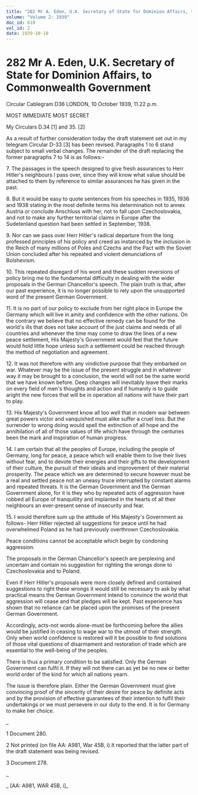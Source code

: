 ```yaml
---
title: "282 Mr A. Eden, U.K. Secretary of State for Dominion Affairs, to Commonwealth Government"
volume: "Volume 2: 1939"
doc_id: 619
vol_id: 2
date: 1939-10-10
---
```


# 282 Mr A. Eden, U.K. Secretary of State for Dominion Affairs, to Commonwealth Government

Circular Cablegram D36 LONDON, 10 October 1939, 11.22 p.m.

MOST IMMEDIATE MOST SECRET

My Circulars D.34 [1] and 35. [2]

As a result of further consideration today the draft statement set out in my telegram Circular D-33 [3] has been revised. Paragraphs 1 to 6 stand subject to small verbal changes. The remainder of the draft replacing the former paragraphs 7 to 14 is as follows:-

7\. The passages in the speech designed to give fresh assurances to Herr Hitler's neighbours I pass over, since they will know what value should be attached to them by reference to similar assurances he has given in the past.

8\. But it would be easy to quote sentences from his speeches in 1935, 1936 and 1938 stating in the most definite terms his determination not to annex Austria or conclude Anschluss with her, not to fall upon Czechoslovakia, and not to make any further territorial claims in Europe after the Sudetenland question had been settled in September, 1938.

9\. Nor can we pass over Herr Hitler's radical departure from the long professed principles of his policy and creed as instanced by the inclusion in the Reich of many millions of Poles and Czechs and the Pact with the Soviet Union concluded after his repeated and violent denunciations of Bolshevism.

10\. This repeated disregard of his word and these sudden reversions of policy bring me to the fundamental difficulty in dealing with the wider proposals in the German Chancellor's speech. The plain truth is that, after our past experience, it is no longer possible to rely upon the unsupported word of the present German Government.

11\. It is no part of our policy to exclude from her right place in Europe the Germany which will live in amity and confidence with the other nations. On the contrary we believe that no effective remedy can be found for the world's ills that does not take account of the just claims and needs of all countries and whenever the time may come to draw the lines of a new peace settlement, His Majesty's Government would feel that the future would hold little hope unless such a settlement could be reached through the method of negotiation and agreement.

12\. It was not therefore with any vindictive purpose that they embarked on war. Whatever may be the issue of the present struggle and in whatever way it may be brought to a conclusion, the world will not be the same world that we have known before. Deep changes will inevitably leave their marks on every field of men's thoughts and action and if humanity is to guide aright the new forces that will be in operation all nations will have their part to play.

13\. His Majesty's Government know all too well that in modem war between great powers victor and vanquished must alike suffer a cruel loss. But the surrender to wrong doing would spell the extinction of all hope and the annihilation of all of those values of life which have through the centuries been the mark and inspiration of human progress.

14\. I am certain that all the peoples of Europe, including the people of Germany, long for peace, a peace which will enable them to live their lives without fear, and to devote their energies and their gifts to the development of their culture, the pursuit of their ideals and improvement of their material prosperity. The peace which we are determined to secure however must be a real and settled peace not an uneasy truce interrupted by constant alarms and repeated threats. It is the German Government and the German Government alone, for it is they who by repeated acts of aggression have robbed all Europe of tranquillity and implanted in the hearts of all their neighbours an ever-present sense of insecurity and fear.

15\. I would therefore sum up the attitude of His Majesty's Government as follows- Herr Hitler rejected all suggestions for peace until he had overwhelmed Poland as he had previously overthrown Czechoslovakia.

Peace conditions cannot be acceptable which begin by condoning aggression.

The proposals in the German Chancellor's speech are perplexing and uncertain and contain no suggestion for righting the wrongs done to Czechoslovakia and to Poland.

Even if Herr Hitler's proposals were more closely defined and contained suggestions to right these wrongs it would still be necessary to ask by what practical means the German Government intend to convince the world that aggression will cease and that pledges will be kept. Past experience has shown that no reliance can be placed upon the promises of the present German Government.

Accordingly, acts-not words alone-must be forthcoming before the allies would be justified in ceasing to wage war to the utmost of their strength. Only when world confidence is restored will it be possible to find solutions of those vital questions of disarmament and restoration of trade which are essential to the well-being of the peoples.

There is thus a primary condition to be satisfied. Only the German Government can fulfil it. If they will not there can as yet be no new or better world order of the kind for which all nations yearn.

The issue is therefore plain. Either the German Government must give convincing proof of the sincerity of their desire for peace by definite acts and by the provision of effective guarantees of their intention to fulfil their undertakings or we must persevere in our duty to the end. It is for Germany to make her choice.

_

1 Document 280.

2 Not printed (on file AA: A981, War 45B, i).It reported that the latter part of the draft statement was being revised.

3 Document 278.

_

_ [AA: A981, WAR 45B, i]_
